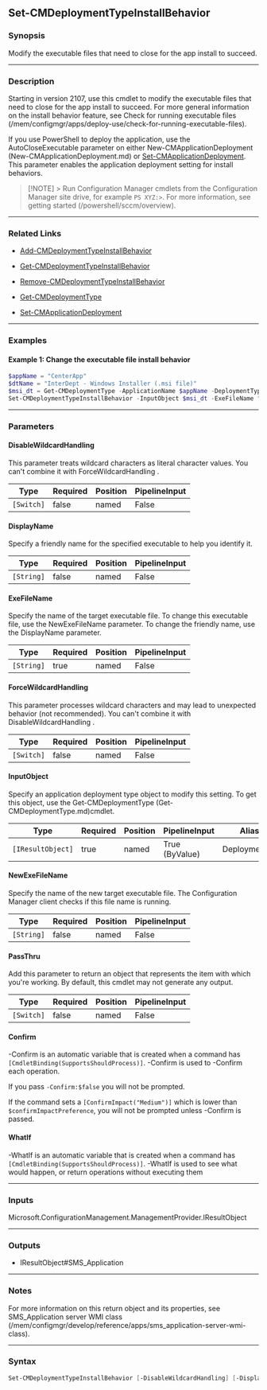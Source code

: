 Set-CMDeploymentTypeInstallBehavior
-----------------------------------




### Synopsis
Modify the executable files that need to close for the app install to succeed.



---


### Description

Starting in version 2107, use this cmdlet to modify the executable files that need to close for the app install to succeed. For more general information on the install behavior feature, see Check for running executable files (/mem/configmgr/apps/deploy-use/check-for-running-executable-files).



If you use PowerShell to deploy the application, use the AutoCloseExecutable parameter on either New-CMApplicationDeployment (New-CMApplicationDeployment.md) or [Set-CMApplicationDeployment](Set-CMApplicationDeployment.md). This parameter enables the application deployment setting for install behaviors.



> [!NOTE] > Run Configuration Manager cmdlets from the Configuration Manager site drive, for example `PS XYZ:>`. For more information, see getting started (/powershell/sccm/overview).



---


### Related Links
* [Add-CMDeploymentTypeInstallBehavior](Add-CMDeploymentTypeInstallBehavior)



* [Get-CMDeploymentTypeInstallBehavior](Get-CMDeploymentTypeInstallBehavior)



* [Remove-CMDeploymentTypeInstallBehavior](Remove-CMDeploymentTypeInstallBehavior)



* [Get-CMDeploymentType](Get-CMDeploymentType)



* [Set-CMApplicationDeployment](Set-CMApplicationDeployment)





---


### Examples
#### Example 1: Change the executable file install behavior
```PowerShell
$appName = "CenterApp"
$dtName = "InterDept - Windows Installer (.msi file)"
$msi_dt = Get-CMDeploymentType -ApplicationName $appName -DeploymentTypeName $dtName
Set-CMDeploymentTypeInstallBehavior -InputObject $msi_dt -ExeFileName "notepad.exe" -NewExeFileName "calc.exe" -DisplayName "Calculator"
```



---


### Parameters
#### **DisableWildcardHandling**

This parameter treats wildcard characters as literal character values. You can't combine it with ForceWildcardHandling .






|Type      |Required|Position|PipelineInput|
|----------|--------|--------|-------------|
|`[Switch]`|false   |named   |False        |



#### **DisplayName**

Specify a friendly name for the specified executable to help you identify it.






|Type      |Required|Position|PipelineInput|
|----------|--------|--------|-------------|
|`[String]`|false   |named   |False        |



#### **ExeFileName**

Specify the name of the target executable file. To change this executable file, use the NewExeFileName parameter. To change the friendly name, use the DisplayName parameter.






|Type      |Required|Position|PipelineInput|
|----------|--------|--------|-------------|
|`[String]`|true    |named   |False        |



#### **ForceWildcardHandling**

This parameter processes wildcard characters and may lead to unexpected behavior (not recommended). You can't combine it with DisableWildcardHandling .






|Type      |Required|Position|PipelineInput|
|----------|--------|--------|-------------|
|`[Switch]`|false   |named   |False        |



#### **InputObject**

Specify an application deployment type object to modify this setting. To get this object, use the Get-CMDeploymentType (Get-CMDeploymentType.md)cmdlet.






|Type             |Required|Position|PipelineInput |Aliases       |
|-----------------|--------|--------|--------------|--------------|
|`[IResultObject]`|true    |named   |True (ByValue)|DeploymentType|



#### **NewExeFileName**

Specify the name of the new target executable file. The Configuration Manager client checks if this file name is running.






|Type      |Required|Position|PipelineInput|
|----------|--------|--------|-------------|
|`[String]`|false   |named   |False        |



#### **PassThru**

Add this parameter to return an object that represents the item with which you're working. By default, this cmdlet may not generate any output.






|Type      |Required|Position|PipelineInput|
|----------|--------|--------|-------------|
|`[Switch]`|false   |named   |False        |



#### **Confirm**
-Confirm is an automatic variable that is created when a command has ```[CmdletBinding(SupportsShouldProcess)]```.
-Confirm is used to -Confirm each operation.

If you pass ```-Confirm:$false``` you will not be prompted.


If the command sets a ```[ConfirmImpact("Medium")]``` which is lower than ```$confirmImpactPreference```, you will not be prompted unless -Confirm is passed.

#### **WhatIf**
-WhatIf is an automatic variable that is created when a command has ```[CmdletBinding(SupportsShouldProcess)]```.
-WhatIf is used to see what would happen, or return operations without executing them


---


### Inputs
Microsoft.ConfigurationManagement.ManagementProvider.IResultObject





---


### Outputs
* IResultObject#SMS_Application






---


### Notes
For more information on this return object and its properties, see SMS_Application server WMI class (/mem/configmgr/develop/reference/apps/sms_application-server-wmi-class).



---


### Syntax
```PowerShell
Set-CMDeploymentTypeInstallBehavior [-DisableWildcardHandling] [-DisplayName <String>] -ExeFileName <String> [-ForceWildcardHandling] -InputObject <IResultObject> [-NewExeFileName <String>] [-PassThru] [-Confirm] [-WhatIf] [<CommonParameters>]
```
